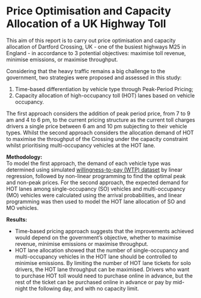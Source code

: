 # Price Optimisation and Capacity Allocation of a UK Highway Toll

This aim of this report is to carry out price optimisation and capacity allocation of Dartford Crossing, UK - one of the busiest highways M25 in England - in accordance to 3 potential objectives: maximise toll revenue, minimise emissions, or maximise throughput. 

Considering that the heavy traffic remains a big challenge to the government, two strategies were proposed and assessed in this study: 
  1. Time-based differentiation by vehicle type through Peak-Period Pricing; 
  2. Capacity allocation of high-occupancy toll (HOT) lanes based on vehicle occupancy.

The first approach considers the addition of peak period price, from 7 to 9 am and 4 to 6 pm, to the current pricing structure as the current toll charges drivers a single price between 6 am and 10 pm subjecting to their vehicle types. Whilst the second approach considers the allocation demand of HOT to maximise the throughput of the Crossing under the capacity constraint whilst prioritising multi-occupancy vehicles at the HOT lane.

**Methodology:**
<br />
To model the first approach, the demand of each vehicle type was determined using simulated [willingness-to-pay (WTP) dataset](https://github.com/ngyiling/pricing-strategy-of-UK-highway/blob/main/dft_aadf_count_point_id_27923.csv) by linear regression, followed by non-linear programming to find the optimal peak and non-peak prices. For the second approach, the expected demand for HOT lanes among single-occupancy (SO) vehicles and multi-occupancy (MO) vehicles were calculated using the arrival probabilities, and linear programming was then used to model the HOT lane allocation of SO and MO vehicles.


**Results:** 
- Time-based pricing approach suggests that the improvements achieved would depend on the government’s objective, whether to maximise revenue, minimise emissions or maximise throughput. 
- HOT lane allocation showed that the number of single-occupancy and multi-occupancy vehicles in the HOT lane should be controlled to minimise emissions. By limiting the number of HOT lane tickets for solo drivers, the HOT lane throughput can be maximised. Drivers who want to purchase HOT toll would need to purchase online in advance, but the rest of the ticket can be purchased online in advance or pay by mid-night the following day, and with no capacity limit.
